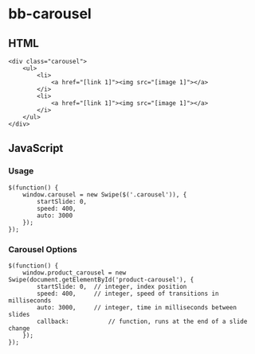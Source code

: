 bb-carousel
===========

HTML
----

	<div class="carousel">
		<ul>
			<li>
				<a href="[link 1]"><img src="[image 1]"></a>
			</i>
			<li>
				<a href="[link 1]"><img src="[image 1]"></a>
			</i>
		</ul>
	</div>
	
JavaScript
-----------

### Usage

	$(function() {
		window.carousel = new Swipe($('.carousel')), {
			startSlide: 0,
			speed: 400,
			auto: 3000
		});
	});

### Carousel Options

	$(function() {
		window.product_carousel = new Swipe(document.getElementById('product-carousel'), {
			startSlide: 0, 	// integer, index position
			speed: 400,		// integer, speed of transitions in milliseconds
			auto: 3000,		// integer, time in milliseconds between slides
			callback:			// function, runs at the end of a slide change
		});
	});